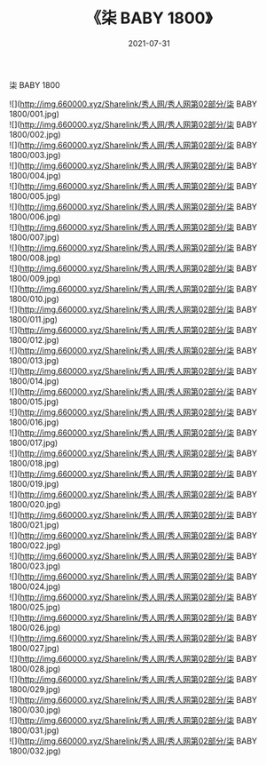 ﻿---
layout: post
title:  《柒 BABY 1800》
date:   2021-07-31
img: http://img.660000.xyz/Sharelink/秀人网/秀人网第02部分/柒 BABY 1800/000.jpg
categories: [美女, 清纯, 唯美]
---

柒 BABY 1800

  ![](http://img.660000.xyz/Sharelink/秀人网/秀人网第02部分/柒 BABY 1800/001.jpg) <br> ![](http://img.660000.xyz/Sharelink/秀人网/秀人网第02部分/柒 BABY 1800/002.jpg) <br> ![](http://img.660000.xyz/Sharelink/秀人网/秀人网第02部分/柒 BABY 1800/003.jpg) <br> ![](http://img.660000.xyz/Sharelink/秀人网/秀人网第02部分/柒 BABY 1800/004.jpg) <br> ![](http://img.660000.xyz/Sharelink/秀人网/秀人网第02部分/柒 BABY 1800/005.jpg) <br> ![](http://img.660000.xyz/Sharelink/秀人网/秀人网第02部分/柒 BABY 1800/006.jpg) <br> ![](http://img.660000.xyz/Sharelink/秀人网/秀人网第02部分/柒 BABY 1800/007.jpg) <br> ![](http://img.660000.xyz/Sharelink/秀人网/秀人网第02部分/柒 BABY 1800/008.jpg) <br> ![](http://img.660000.xyz/Sharelink/秀人网/秀人网第02部分/柒 BABY 1800/009.jpg) <br> ![](http://img.660000.xyz/Sharelink/秀人网/秀人网第02部分/柒 BABY 1800/010.jpg) <br> ![](http://img.660000.xyz/Sharelink/秀人网/秀人网第02部分/柒 BABY 1800/011.jpg) <br> ![](http://img.660000.xyz/Sharelink/秀人网/秀人网第02部分/柒 BABY 1800/012.jpg) <br> ![](http://img.660000.xyz/Sharelink/秀人网/秀人网第02部分/柒 BABY 1800/013.jpg) <br> ![](http://img.660000.xyz/Sharelink/秀人网/秀人网第02部分/柒 BABY 1800/014.jpg) <br> ![](http://img.660000.xyz/Sharelink/秀人网/秀人网第02部分/柒 BABY 1800/015.jpg) <br> ![](http://img.660000.xyz/Sharelink/秀人网/秀人网第02部分/柒 BABY 1800/016.jpg) <br> ![](http://img.660000.xyz/Sharelink/秀人网/秀人网第02部分/柒 BABY 1800/017.jpg) <br> ![](http://img.660000.xyz/Sharelink/秀人网/秀人网第02部分/柒 BABY 1800/018.jpg) <br> ![](http://img.660000.xyz/Sharelink/秀人网/秀人网第02部分/柒 BABY 1800/019.jpg) <br> ![](http://img.660000.xyz/Sharelink/秀人网/秀人网第02部分/柒 BABY 1800/020.jpg) <br> ![](http://img.660000.xyz/Sharelink/秀人网/秀人网第02部分/柒 BABY 1800/021.jpg) <br> ![](http://img.660000.xyz/Sharelink/秀人网/秀人网第02部分/柒 BABY 1800/022.jpg) <br> ![](http://img.660000.xyz/Sharelink/秀人网/秀人网第02部分/柒 BABY 1800/023.jpg) <br> ![](http://img.660000.xyz/Sharelink/秀人网/秀人网第02部分/柒 BABY 1800/024.jpg) <br> ![](http://img.660000.xyz/Sharelink/秀人网/秀人网第02部分/柒 BABY 1800/025.jpg) <br> ![](http://img.660000.xyz/Sharelink/秀人网/秀人网第02部分/柒 BABY 1800/026.jpg) <br> ![](http://img.660000.xyz/Sharelink/秀人网/秀人网第02部分/柒 BABY 1800/027.jpg) <br> ![](http://img.660000.xyz/Sharelink/秀人网/秀人网第02部分/柒 BABY 1800/028.jpg) <br> ![](http://img.660000.xyz/Sharelink/秀人网/秀人网第02部分/柒 BABY 1800/029.jpg) <br> ![](http://img.660000.xyz/Sharelink/秀人网/秀人网第02部分/柒 BABY 1800/030.jpg) <br> ![](http://img.660000.xyz/Sharelink/秀人网/秀人网第02部分/柒 BABY 1800/031.jpg) <br> ![](http://img.660000.xyz/Sharelink/秀人网/秀人网第02部分/柒 BABY 1800/032.jpg) <br>